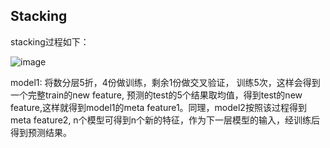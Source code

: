 ## Stacking
stacking过程如下：

![image](https://img-blog.csdn.net/20170915114447314?watermark/2/text/aHR0cDovL2Jsb2cuY3Nkbi5uZXQvd3N0Y2pm/font/5a6L5L2T/fontsize/400/fill/I0JBQkFCMA==/dissolve/70/gravity/Center)

model1: 将数分层5折，4份做训练，剩余1份做交叉验证， 训练5次，这样会得到一个完整train的new feature, 预测的test的5个结果取均值，得到test的new feature,这样就得到model1的meta feature1。同理，model2按照该过程得到meta feature2, n个模型可得到n个新的特征，作为下一层模型的输入，经训练后得到预测结果。